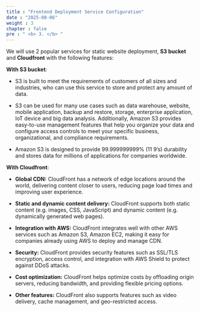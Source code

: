```yaml
---
title : "Frontend Deployment Service Configuration"
date : "2025-08-06"
weight : 3
chapter : false
pre : " <b> 3. </b> "
---
```


We will use 2 popular services for static website deployment, **S3 bucket** and **Cloudfront** with the following features:

**With S3 bucket**:

- S3 is built to meet the requirements of customers of all sizes and industries, who can use this service to store and protect any amount of data.

- S3 can be used for many use cases such as data warehouse, website, mobile application, backup and restore, storage, enterprise application, IoT device and big data analysis. Additionally, Amazon S3 provides easy-to-use management features that help you organize your data and configure access controls to meet your specific business, organizational, and compliance requirements.

- Amazon S3 is designed to provide 99.999999999% (11 9’s) durability and stores data for millions of applications for companies worldwide.

**With Cloudfront**:

- **Global CDN:** CloudFront has a network of edge locations around the world, delivering content closer to users, reducing page load times and improving user experience.

- **Static and dynamic content delivery:** CloudFront supports both static content (e.g. images, CSS, JavaScript) and dynamic content (e.g. dynamically generated web pages).

- **Integration with AWS:** CloudFront integrates well with other AWS services such as Amazon S3, Amazon EC2, making it easy for companies already using AWS to deploy and manage CDN.
- **Security:** CloudFront provides security features such as SSL/TLS encryption, access control, and integration with AWS Shield to protect against DDoS attacks.
- **Cost optimization:** CloudFront helps optimize costs by offloading origin servers, reducing bandwidth, and providing flexible pricing options.
- **Other features:** CloudFront also supports features such as video delivery, cache management, and geo-restricted access.